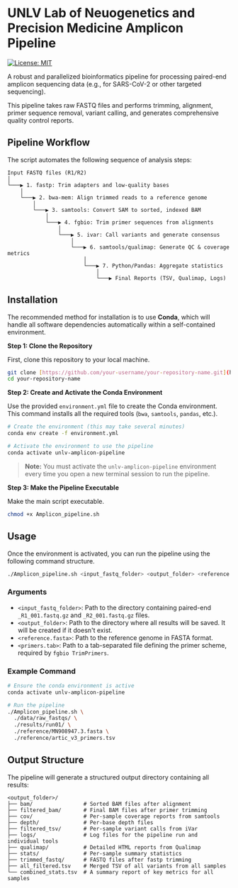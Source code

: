 # UNLV Lab of Neuogenetics and Precision Medicine Amplicon Pipeline

[![License: MIT](https://img.shields.io/badge/License-MIT-yellow.svg)](https://opensource.org/licenses/MIT)

A robust and parallelized bioinformatics pipeline for processing paired-end amplicon sequencing data (e.g., for SARS-CoV-2 or other targeted sequencing).

This pipeline takes raw FASTQ files and performs trimming, alignment, primer sequence removal, variant calling, and generates comprehensive quality control reports.

## Pipeline Workflow

The script automates the following sequence of analysis steps:

```
Input FASTQ files (R1/R2)
│
└───▶ 1. fastp: Trim adapters and low-quality bases
    │
    └───▶ 2. bwa-mem: Align trimmed reads to a reference genome
        │
        └───▶ 3. samtools: Convert SAM to sorted, indexed BAM
            │
            └───▶ 4. fgbio: Trim primer sequences from alignments
                │
                └───▶ 5. ivar: Call variants and generate consensus
                    │
                    └───▶ 6. samtools/qualimap: Generate QC & coverage metrics
                        │
                        └───▶ 7. Python/Pandas: Aggregate statistics
                            │
                            └───▶ Final Reports (TSV, Qualimap, Logs)
```

## Installation

The recommended method for installation is to use **Conda**, which will handle all software dependencies automatically within a self-contained environment.

**Step 1: Clone the Repository**

First, clone this repository to your local machine.

```bash
git clone [https://github.com/your-username/your-repository-name.git](https://github.com/your-username/your-repository-name.git)
cd your-repository-name
```

**Step 2: Create and Activate the Conda Environment**

Use the provided `environment.yml` file to create the Conda environment. This command installs all the required tools (`bwa`, `samtools`, `pandas`, etc.).

```bash
# Create the environment (this may take several minutes)
conda env create -f environment.yml

# Activate the environment to use the pipeline
conda activate unlv-amplicon-pipeline
```

> **Note:** You must activate the `unlv-amplicon-pipeline` environment every time you open a new terminal session to run the pipeline.

**Step 3: Make the Pipeline Executable**

Make the main script executable.

```bash
chmod +x Amplicon_pipeline.sh
```

## Usage

Once the environment is activated, you can run the pipeline using the following command structure.

```bash
./Amplicon_pipeline.sh <input_fastq_folder> <output_folder> <reference.fasta> <primers.tab>
```

### Arguments

* `<input_fastq_folder>`: Path to the directory containing paired-end `_R1_001.fastq.gz` and `_R2_001.fastq.gz` files.
* `<output_folder>`: Path to the directory where all results will be saved. It will be created if it doesn't exist.
* `<reference.fasta>`: Path to the reference genome in FASTA format.
* `<primers.tab>`: Path to a tab-separated file defining the primer scheme, required by `fgbio TrimPrimers`.

### Example Command

```bash
# Ensure the conda environment is active
conda activate unlv-amplicon-pipeline

# Run the pipeline
./Amplicon_pipeline.sh \
  ./data/raw_fastqs/ \
  ./results/run01/ \
  ./reference/MN908947.3.fasta \
  ./reference/artic_v3_primers.tsv
```

## Output Structure

The pipeline will generate a structured output directory containing all results:

```
<output_folder>/
├── bam/                # Sorted BAM files after alignment
├── filtered_bam/       # Final BAM files after primer trimming
├── cov/                # Per-sample coverage reports from samtools
├── depth/              # Per-base depth files
├── filtered_tsv/       # Per-sample variant calls from iVar
├── logs/               # Log files for the pipeline run and individual tools
├── qualimap/           # Detailed HTML reports from Qualimap
├── stats/              # Per-sample summary statistics
├── trimmed_fastq/      # FASTQ files after fastp trimming
├── all_filtered.tsv    # Merged TSV of all variants from all samples
└── combined_stats.tsv  # A summary report of key metrics for all samples
```
